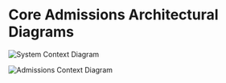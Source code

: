 # Core Admissions Architectural Diagrams

![System Context Diagram](http://www.plantuml.com/plantuml/proxy?cache=no&src=https://raw.githubusercontent.com/byu-oit/core-admissions-architecture/master/doc/architecture/diagrams/CES%20Admissions%20Context%20Map.puml)


![Admissions Context Diagram](http://www.plantuml.com/plantuml/proxy?cache=no&src=https://raw.githubusercontent.com/byu-oit/core-admissions-architecture/master/doc/architecture/diagrams/CES%20Admissions.puml)


